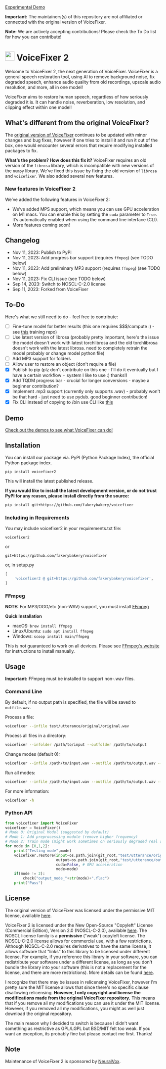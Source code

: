 [Experimental Demo](https://huggingface.co/spaces/voicefixer/voicefixer)

**Important:** The maintainers(s) of this repository are not affiliated or connected with the original version of VoiceFixer.

**Note:** We are actively accepting contributions! Please check the To Do list for how you can contribute!

# <img src="https://github.com/fakerybakery/voicefixer/assets/76186054/499b358d-0063-45bc-925b-d4136c05af34" width="30"> VoiceFixer 2

Welcome to VoiceFixer 2, the next generation of VoiceFixer. VoiceFixer is a general speech restoration tool, using AI to remove background noise, fix degraded speech, enhance audio quality from old recordings, upscale audio resolution, and more, all in one model!

VoiceFixer aims to restore human speech, regardless of how seriously degraded it is. It can handle noise, reverberation, low resolution, and clipping effect within one model!

## What's different from the original VoiceFixer?

The [original version of VoiceFixer](https://github.com/haoheliu/voicefixer) continues to be updated with minor changes and bug fixes, however if one tries to install it and run it out of the box, one would encounter several errors that require modifying installed packages to fix.

**What’s the problem? How does this fix it?** VoiceFixer requires an old version of the `librosa` library, which is incompatible with new versions of the `numpy` library. We’ve fixed this issue by fixing the old version of `librosa` and `voicefixer`. We also added several new features.

### New features in VoiceFixer 2

We’ve added the following features in VoiceFixer 2:

* We’ve added MPS support, which means you can use GPU acceleration on M1 macs. You can enable this by setting the `cuda` parameter to `True`. It’s automatically enabled when using the command line interface (CLI).
* More features coming soon!

## Changelog

* Nov 11, 2023: Publish to PyPI
* Nov 11, 2023: Add progress bar support (requires `ffmpeg`) (see TODO below)
* Nov 11, 2023: Add preliminary MP3 support (requires `ffmpeg`) (see TODO below)
* Nov 11, 2023: Fix CLI issue (see TODO below)
* Sep 14, 2023: Switch to NOSCL-C-2.0 license
* Sep 11, 2023: Forked from VoiceFixer

## To-Do

Here's what we still need to do - feel free to contribute:

- [ ] Fine-tune model for better results (this one requires $$$/compute :) - see [this](https://github.com/haoheliu/voicefixer_main) training repo)
- [ ] Use latest version of librosa (probably pretty important, here's the issue the model doesn't work with latest torchlibrosa and the old torchlibrosa doesn't work with the latest librosa. need to completely retrain the model probably or change model python file)
- [ ] Add MP3 support for folders
- [ ] Allow user to restore an object (don't require a file)
- [x] Publish to pip (plz don't contribute on this one - I'll do it eventually but I have a certain workflow + system I like to use :) thanks!)
- [x] Add TQDM progress bar - crucial for longer conversions - maybe a beginner contribution?
- [x] Implement .mp3 support (currently only supports .wav) - probably won't be that hard - just need to use pydub. good beginner contribution!
- [x] Fix CLI instead of copying to /bin use CLI like [this](https://github.com/fakerybakery/simplesplit/blob/main/setup.py)

## Demo

[Check out the demos to see what VoiceFixer can do!](https://haoheliu.github.io/demopage-voicefixer/)

## Installation

You can install our package via. PyPI (Python Package Index), the official Python package index.

```
pip install voicefixer2
```

This will install the latest published release.

**If you would like to install the latest development version, or do not trust PyPI for any reason, please install directly from the source:**

```bash
pip install git+https://github.com/fakerybakery/voicefixer
```

### Including in Requirements

You may include voicefixer2 in your requirements.txt file:

```
voicefixer2
```

or

```
git+https://github.com/fakerybakery/voicefixer
```

or, in setup.py

```python
[
    'voicefixer2 @ git+https://github.com/fakerybakery/voicefixer',
]
```

### FFmpeg

**NOTE:** For MP3/OGG/etc (non-WAV) support, you must install [FFmpeg](https://ffmpeg.org/)

**Quick Installation**

* macOS: `brew install ffmpeg`
* Linux/Ubuntu: `sudo apt install ffmpeg`
* Windows: `scoop install main/ffmpeg`

This is not guaranteed to work on all devices. Please see [FFmpeg's website](https://ffmpeg.org/) for instructions to install manually.

## Usage

**Important:** FFmpeg must be installed to support non-.wav files.

### Command Line

By default, if no output path is specified, the file will be saved to `outfile.wav`.

Process a file:

```bash
voicefixer --infile test/utterance/original/original.wav
```

Process all files in a directory:

```bash
voicefixer --infolder /path/to/input --outfolder /path/to/output
```

Change modes (default 0):

```bash
voicefixer --infile /path/to/input.wav --outfile /path/to/output.wav --mode 1
```

Run all modes:

```bash
voicefixer --infile /path/to/input.wav --outfile /path/to/output.wav --mode all
```

For more information:

```bash
voicefixer -h
```

### Python API

```python
from voicefixer import VoiceFixer
voicefixer = VoiceFixer()
# Mode 0: Original Model (suggested by default)
# Mode 1: Add preprocessing module (remove higher frequency)
# Mode 2: Train mode (might work sometimes on seriously degraded real speech)
for mode in [0,1,2]:
    print("Testing mode",mode)
    voicefixer.restore(input=os.path.join(git_root,"test/utterance/original/original.flac"), # low quality .wav/.flac file
                       output=os.path.join(git_root,"test/utterance/output/output_mode_"+str(mode)+".flac"), # save file path
                       cuda=False, # GPU acceleration
                       mode=mode)
    if(mode != 2):
        check("output_mode_"+str(mode)+".flac")
    print("Pass")
```

## License

The original version of VoiceFixer was licensed under the permissive MIT license, available [here](VOICEFIXER_LIC_MIT).

VoiceFixer 2 is licensed under the New Open-Source "Copyleft" License (Commercial Edition), Version 2.0 (NOSCL-C-2.0), available [here](LICENSE). The NOSCL license family is a **permissive** ("weak") copyleft license. The NOSCL-C-2.0 license allows for commercial use, with a few restrictions. Although NOSCL-C-2.0 requires derivatives to have the same license, it allows software that "links" to this library to be licensed under different license. For example, if you reference this library in your software, you can redistribute your software under a different license, as long as you don't bundle the library into your software (this is not a replacement for the license, and there are more restrictions). More details can be found [here](LICENSE).

I recognize that there may be issues in relicensing VoiceFixer, however I'm pretty sure the MIT license allows that since there's no specific clause disallowing relicensing. **However, I only copyright and license the modifications made from the original VoiceFixer repository.** This means that if you remove all my modifications you can use it under the MIT license. However, if you removed all my modifications, you might as well just download the original repository.

The main reason why I decided to switch is because I didn't want something as restrictive as GPL/LGPL but BSD/MIT felt too weak. If you want an exception, its probably fine but please contact me first. Thanks!


## Note

Maintenance of VoiceFixer 2 is sponsored by [NeuralVox](https://github.com/NeuralVox).
